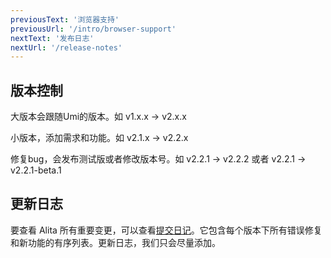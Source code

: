 ```yaml
---
previousText: '浏览器支持'
previousUrl: '/intro/browser-support'
nextText: '发布日志'
nextUrl: '/release-notes'
---
```


## 版本控制

大版本会跟随Umi的版本。如 v1.x.x -> v2.x.x

小版本，添加需求和功能。如 v2.1.x -> v2.2.x

修复bug，会发布测试版或者修改版本号。如 v2.2.1 -> v2.2.2 或者 v2.2.1 -> v2.2.1-beta.1

## 更新日志

要查看 Alita 所有重要变更，可以查看<a href="https://github.com/alitajs/alita/commits/master" target="_blank">提交日记</a>。它包含每个版本下所有错误修复和新功能的有序列表。更新日志，我们只会尽量添加。
